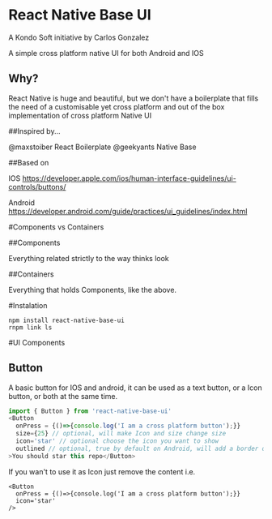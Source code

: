 # React Native Base UI

A Kondo Soft initiative by Carlos Gonzalez

A simple cross platform  native UI for both Android and IOS

## Why?

React Native is huge and beautiful, but we don't have a boilerplate that fills the need of a customisable yet cross platform and out of the box implementation of cross platform Native UI

##Inspired by...

@maxstoiber React Boilerplate
@geekyants Native Base



##Based on

IOS
https://developer.apple.com/ios/human-interface-guidelines/ui-controls/buttons/

Android
https://developer.android.com/guide/practices/ui_guidelines/index.html


#Components vs Containers

##Components

Everything related strictly to the way thinks look


##Containers

Everything that holds Components, like the above.



#Instalation

```
npm install react-native-base-ui
rnpm link ls

```

#UI Components

## Button

A basic button for IOS and android, it can be used as a text button, or a Icon button, or both at the same time.

```js
import { Button } from 'react-native-base-ui'
<Button
  onPress = {()=>{console.log('I am a cross platform button');}}
  size={25} // optional, will make Icon and size change size
  icon='star' // optional choose the icon you want to show
  outlined // optional, true by default on Android, will add a border on IOS
>You should star this repo</Button>
```

If you wan't to use it as Icon just remove the content i.e.

```
<Button
  onPress = {()=>{console.log('I am a cross platform button');}}
  icon='star'
/>
```
